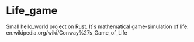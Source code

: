 # Life_game
Small hello_world project on Rust.
It`s mathematical game-simulation of life: en.wikipedia.org/wiki/Conway%27s_Game_of_Life
